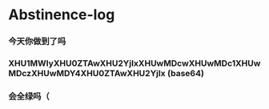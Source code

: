# Abstinence-log
### 今天你做到了吗
### XHU1MWIyXHU0ZTAwXHU2YjIxXHUwMDcwXHUwMDc1XHUwMDczXHUwMDY4XHU0ZTAwXHU2YjIx    (base64)
### 会全绿吗（